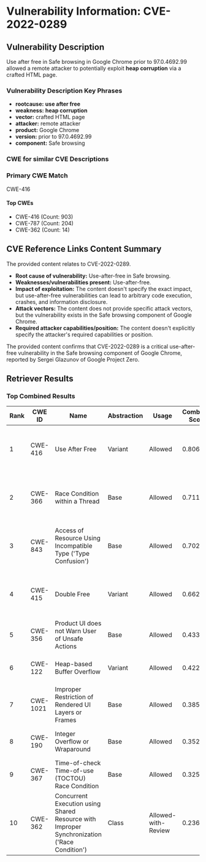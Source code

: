 # Vulnerability Information: CVE-2022-0289

## Vulnerability Description
Use after free in Safe browsing in Google Chrome prior to 97.0.4692.99 allowed a remote attacker to potentially exploit **heap corruption** via a crafted HTML page.

### Vulnerability Description Key Phrases
- **rootcause:** **use after free**
- **weakness:** **heap corruption**
- **vector:** crafted HTML page
- **attacker:** remote attacker
- **product:** Google Chrome
- **version:** prior to 97.0.4692.99
- **component:** Safe browsing

### CWE for similar CVE Descriptions
### Primary CWE Match
CWE-416

#### Top CWEs
- CWE-416 (Count: 903)
- CWE-787 (Count: 204)
- CWE-362 (Count: 14)

## CVE Reference Links Content Summary
The provided content relates to CVE-2022-0289.

- **Root cause of vulnerability:** Use-after-free in Safe browsing.
- **Weaknesses/vulnerabilities present:** Use-after-free.
- **Impact of exploitation:** The content doesn't specify the exact impact, but use-after-free vulnerabilities can lead to arbitrary code execution, crashes, and information disclosure.
- **Attack vectors:** The content does not provide specific attack vectors, but the vulnerability exists in the Safe browsing component of Google Chrome.
- **Required attacker capabilities/position:** The content doesn't explicitly specify the attacker's required capabilities or position.

The provided content confirms that CVE-2022-0289 is a critical use-after-free vulnerability in the Safe browsing component of Google Chrome, reported by Sergei Glazunov of Google Project Zero.

## Retriever Results

### Top Combined Results

| Rank | CWE ID | Name | Abstraction | Usage | Combined Score | Retrievers | Individual Scores |
|------|--------|------|-------------|-------|---------------|------------|-------------------|
| 1 | CWE-416 | Use After Free | Variant | Allowed | 0.8062 | dense, sparse, graph | dense: 0.641, sparse: 0.454, graph: 0.820 |
| 2 | CWE-366 | Race Condition within a Thread | Base | Allowed | 0.7117 | dense, sparse, graph | dense: 0.580, sparse: 0.359, graph: 0.606 |
| 3 | CWE-843 | Access of Resource Using Incompatible Type ('Type Confusion') | Base | Allowed | 0.7020 | dense, sparse, graph | dense: 0.500, sparse: 0.361, graph: 0.686 |
| 4 | CWE-415 | Double Free | Variant | Allowed | 0.6625 | dense, sparse, graph | dense: 0.523, sparse: 0.292, graph: 0.808 |
| 5 | CWE-356 | Product UI does not Warn User of Unsafe Actions | Base | Allowed | 0.4332 | dense, sparse | dense: 0.539, sparse: 0.285 |
| 6 | CWE-122 | Heap-based Buffer Overflow | Variant | Allowed | 0.4221 | dense, sparse | dense: 0.532, sparse: 0.334 |
| 7 | CWE-1021 | Improper Restriction of Rendered UI Layers or Frames | Base | Allowed | 0.3858 | dense, sparse | dense: 0.521, sparse: 0.219 |
| 8 | CWE-190 | Integer Overflow or Wraparound | Base | Allowed | 0.3526 | sparse, graph | sparse: 0.240, graph: 0.602 |
| 9 | CWE-367 | Time-of-check Time-of-use (TOCTOU) Race Condition | Base | Allowed | 0.3253 | dense, sparse | dense: 0.499, sparse: 0.132 |
| 10 | CWE-362 | Concurrent Execution using Shared Resource with Improper Synchronization ('Race Condition') | Class | Allowed-with-Review | 0.2364 | dense, sparse | dense: 0.498, sparse: 0.268 |

